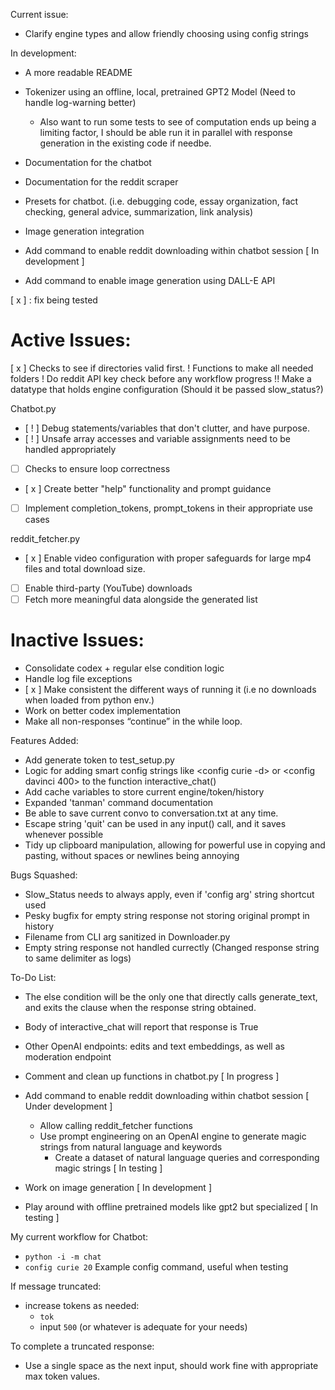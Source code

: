 Current issue:
- Clarify engine types and allow friendly choosing using config strings

In development:
- A more readable README

- Tokenizer using an offline, local, pretrained GPT2 Model (Need to handle log-warning better)
    - Also want to run some tests to see of computation ends up being a limiting factor, I should be able run it in parallel with response generation in the existing code if needbe.
- Documentation for the chatbot
- Documentation for the reddit scraper
- Presets for chatbot. (i.e. debugging code, essay organization, fact checking, general advice, summarization, link analysis)
- Image generation integration
- Add command to enable reddit downloading within chatbot session [ In development ]
- Add command to enable image generation using DALL-E API

[ x ] : fix being tested
# Active Issues:
[ x ] Checks to see if directories valid first.
! Functions to make all needed folders
! Do reddit API key check before any workflow progress
!! Make a datatype that holds engine configuration (Should it be passed slow_status?)

Chatbot.py
- [ ! ] Debug statements/variables that don't clutter, and have purpose.
- [ ! ] Unsafe array accesses and variable assignments need to be handled appropriately
- [ ] Checks to ensure loop correctness
- [ x ] Create better "help" functionality and prompt guidance
- [ ] Implement completion_tokens, prompt_tokens in their appropriate use cases



reddit_fetcher.py
- [ x ] Enable video configuration with proper safeguards for large mp4 files and total download size.
- [ ] Enable third-party (YouTube) downloads
- [ ] Fetch more meaningful data alongside the generated list

# Inactive Issues:
- Consolidate codex + regular else condition logic
- Handle log file exceptions
- [ x ] Make consistent the different ways of running it (i.e no downloads when loaded from python env.)
- Work on better codex implementation
- Make all non-responses “continue” in the while loop.

Features Added:
- Add generate token to test_setup.py
- Logic for adding smart config strings like <config curie -d> or <config davinci 400> to the function interactive_chat()
- Add cache variables to store current engine/token/history
- Expanded 'tanman' command documentation
- Be able to save current convo to conversation.txt at any time.
- Escape string 'quit' can be used in any input() call, and it saves whenever possible
- Tidy up clipboard manipulation, allowing for powerful use in copying and pasting, without spaces or newlines being annoying


Bugs Squashed:
- Slow_Status needs to always apply, even if 'config arg' string shortcut used
- Pesky bugfix for empty string response not storing original prompt in history
- Filename from CLI arg sanitized in Downloader.py
- Empty string response not handled currectly (Changed response string to same delimiter as logs)

To-Do List:
- The else condition will be the only one that directly calls generate_text, and exits the clause when the response string obtained.
- Body of interactive_chat will report that response is True

- Other OpenAI endpoints: edits and text embeddings, as well as moderation endpoint
- Comment and clean up functions in chatbot.py [ In progress ]
- Add command to enable reddit downloading within chatbot session [ Under development ]
    - Allow calling reddit_fetcher functions
    - Use prompt engineering on an OpenAI engine to generate magic strings from natural language and keywords
        - Create a dataset of natural language queries and corresponding magic strings [ In testing ]
- Work on image generation [ In development ]
- Play around with offline pretrained models like gpt2 but specialized [ In testing ]

My current workflow for Chatbot:
- `python -i -m chat`
- `config curie 20` Example config command, useful when testing

If message truncated:
- increase tokens as needed:
    - `tok`
    - input `500` (or whatever is adequate for your needs)

To complete a truncated response:
- Use a single space as the next input, should work fine with appropriate max token values.